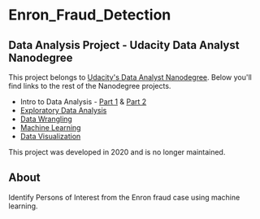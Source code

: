 # Enron_Fraud_Detection

## Data Analysis Project - Udacity Data Analyst Nanodegree

This project belongs to [Udacity's Data Analyst Nanodegree](https://www.udacity.com/course/data-analyst-nanodegree--nd002). Below you'll find links to the rest of the Nanodegree projects.

- Intro to Data Analysis - [Part 1](https://github.com/j-smith3/Investigating_TMDb_Dataset) & [Part 2](https://github.com/j-smith3/Test_A_Perceptual_Phenomenon)
- [Exploratory Data Analysis](https://github.com/j-smith3/White-Wine-EDA)
- [Data Wrangling](https://github.com/j-smith3/OpenStreetMap-Saginaw-TX)
- [Machine Learning](https://github.com/j-smith3/Enron_Fraud_Detection)
- [Data Visualization](https://github.com/j-smith3/Baseball-EDA-Visualization)

This project was developed in 2020 and is no longer maintained.

## About

Identify Persons of Interest from the Enron fraud case using machine learning. 
